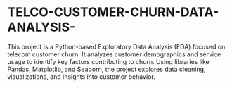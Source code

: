 # TELCO-CUSTOMER-CHURN-DATA-ANALYSIS-
This project is a Python-based Exploratory Data Analysis (EDA) focused on telecom customer churn. It analyzes customer demographics and service usage to identify key factors contributing to churn. Using libraries like Pandas, Matplotlib, and Seaborn, the project explores data cleaning, visualizations, and insights into customer behavior.
